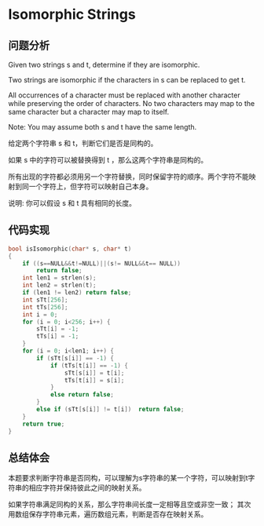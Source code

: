 #  Isomorphic Strings

## 问题分析
Given two strings s and t, determine if they are isomorphic.

Two strings are isomorphic if the characters in s can be replaced to get t.

All occurrences of a character must be replaced with another character while preserving the order of characters. No two characters may map to the same character but a character may map to itself.

Note: You may assume both s and t have the same length.

给定两个字符串 s 和 t，判断它们是否是同构的。

如果 s 中的字符可以被替换得到 t ，那么这两个字符串是同构的。

所有出现的字符都必须用另一个字符替换，同时保留字符的顺序。两个字符不能映射到同一个字符上，但字符可以映射自己本身。

说明: 你可以假设 s 和 t 具有相同的长度。


## 代码实现
``` C
bool isIsomorphic(char* s, char* t)
{
    if ((s==NULL&&t!=NULL)||(s!= NULL&&t== NULL))
        return false;
    int len1 = strlen(s);
    int len2 = strlen(t);
    if (len1 != len2) return false;
    int sTt[256];
    int tTs[256];
    int i = 0;
    for (i = 0; i<256; i++) {
        sTt[i] = -1;
        tTs[i] = -1;
    }
    for (i = 0; i<len1; i++) {
        if (sTt[s[i]] == -1) {
            if (tTs[t[i]] == -1) {
                sTt[s[i]] = t[i]; 
                tTs[t[i]] = s[i]; 
            }
            else return false;
        }
        else if (sTt[s[i]] != t[i])  return false;
    }
    return true;
}
```

## 总结体会

本题要求判断字符串是否同构，可以理解为s字符串的某一个字符，可以映射到t字符串的相应字符并保持彼此之间的映射关系。

如果字符串满足同构的关系，那么字符串间长度一定相等且空或非空一致； 其次用数组保存字符串元素，遍历数组元素，判断是否存在映射关系。